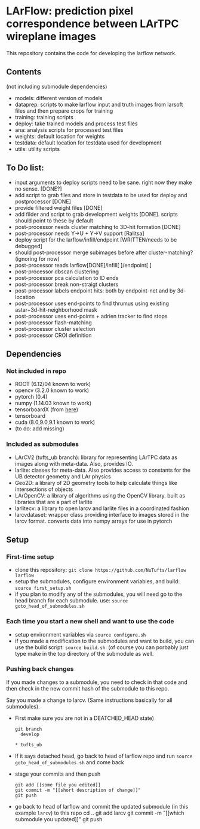 # LArFlow: prediction pixel correspondence between LArTPC wireplane images

This repository contains the code for developing the larflow network.

## Contents

(not including submodule dependencies)

* models: different version of models
* dataprep: scripts to make larflow input and truth images from larsoft files and then prepare crops for training
* training: training scripts
* deploy: take trained models and process test files
* ana: analysis scripts for processed test files
* weights: default location for weights
* testdata: default location for testdata used for development
* utils: utility scripts

## To Do list:

* input arguments to deploy scripts need to be sane. right now they make no sense. [DONE?]
* add script to grab files and store in testdata to be used for deploy and postprocessor [DONE]
* provide filtered weight files [DONE]
* add filder and script to grab development weights [DONE]. scripts should point to these by default
* post-processor needs cluster matching to 3D-hit formation [DONE]
* post-processor needs Y->U + Y->V support [Ralitsa]
* deploy script for the larflow/infill/endpoint [WRITTEN/needs to be debugged]
* should post-processor merge subimages before after cluster-matching? (ignoring for now)
* post-processor reads larflow[DONE]/infill[ ]/endpoint[ ]
* post-processor dbscan clustering
* post-processor pca calculation to ID ends
* post-processor break non-straigt clusters
* post-processor labels endpoint hits: both by endpoint-net and by 3d-location
* post-processor uses end-points to find thrumus using existing astar+3d-hit-neighborhood mask
* post-processor uses end-points + adrien tracker to find stops
* post-processor flash-matching
* post-processor cluster selection
* post-processor CROI definition

## Dependencies

### Not included in repo

* ROOT (6.12/04 known to work)
* opencv (3.2.0 known to work)
* pytorch (0.4)
* numpy (1.14.03 known to work)
* tensorboardX (from [here](https://github.com/lanpa/tensorboard-pytorch))
* tensorboard
* cuda (8.0,9.0,9.1 known to work)
* (to do: add missing)

### Included as submodules

* LArCV2 (tufts_ub branch): library for representing LArTPC data as images along with meta-data. Also, provides IO.
* larlite: classes for meta-data. Also provides access to constants for the UB detector geometry and LAr physics
* Geo2D: a library of 2D geometry tools to help calculate things like intersections of objects
* LArOpenCV: a library of algorithms using the OpenCV library. built as libraries that are a part of larlite
* larlitecv: a library to open larcv and larlite files in a coordinated fashion
* larcvdataset: wrapper class providing interface to images stored in the larcv format. converts data into numpy arrays for use in pytorch

## Setup

### First-time setup

* clone this repository: `git clone https://github.com/NuTufts/larflow larflow`
* setup the submodules, configure environment variables, and build: `source first_setup.sh`
* if you plan to modify any of the submodules, you will need go to the head branch for each submodule. use: `source goto_head_of_submodules.sh`

### Each time you start a new shell and want to use the code
* setup environment variables via `source configure.sh`
* if you made a modification to the submodules and want to build, you can use the build script: `source build.sh`. (of course you can porbably just type make in the top directory of the submodule as well.

### Pushing back changes

If you made changes to a submodule, you need to check in that code and then check in the new commit hash of the submodule to this repo.

Say you made a change to larcv. (Same instructions basically for all submodules).

* First make sure you are not in a DEATCHED_HEAD state)

      git branch
        develop
	`* tufts_ub`
	
* If it says detached head, go back to head of larflow repo and run `source goto_head_of_submodules.sh` and come back
* stage your commits and then push

      git add [[some file you edited]]
      git commit -m "[[short description of change]]"
      git push
* go back to head of larflow and commit the updated submodule (in this example `larcv`) to this repo
      cd ..
      git add larcv
      git commit -m "[[which submodule you updated]]"
      git push


